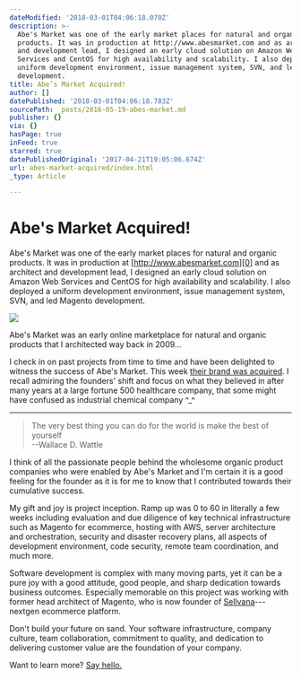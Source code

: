 ```yaml
---
dateModified: '2018-03-01T04:06:18.070Z'
description: >-
  Abe's Market was one of the early market places for natural and organic
  products. It was in production at http://www.abesmarket.com and as architect
  and development lead, I designed an early cloud solution on Amazon Web
  Services and CentOS for high availability and scalability. I also deployed a
  uniform development environment, issue management system, SVN, and led Magento
  development.
title: Abe’s Market Acquired!
author: []
datePublished: '2018-03-01T04:06:18.783Z'
sourcePath: _posts/2016-05-19-abes-market.md
publisher: {}
via: {}
hasPage: true
inFeed: true
starred: true
datePublishedOriginal: '2017-04-21T19:05:06.674Z'
url: abes-market-acquired/index.html
_type: Article

---
```

# Abe's Market Acquired!

Abe's Market was one of the early market places for natural and organic products. It was in production at [http://www.abesmarket.com][0] and as architect and development lead, I designed an early cloud solution on Amazon Web Services and CentOS for high availability and scalability. I also deployed a uniform development environment, issue management system, SVN, and led Magento development.

<article style=""><img src="https://the-grid-user-content.s3-us-west-2.amazonaws.com/b737e5cb-2f21-4272-91e5-8f84b1c89a74.jpg" /><p>Abe's Market was an early online marketplace for natural and organic products that I architected way back in 2009... </p></article>

I check in on past projects from time to time and have been delighted to witness the success of Abe's Market. This week [their brand was acquired][1]. I recall admiring the founders' shift and focus on what they believed in after many years at a large fortune 500 healthcare company, that some might have confused as industrial chemical company ^\_^

---

> The very best thing you can do for the world is make the best of yourself   
> --Wallace D. Wattle

I think of all the passionate people behind the wholesome organic product companies who were enabled by Abe's Market and I'm certain it is a good feeling for the founder as it is for me to know that I contributed towards their cumulative success.

My gift and joy is project inception. Ramp up was 0 to 60 in literally a few weeks including evaluation and due diligence of key technical infrastructure such as Magento for ecommerce, hosting with AWS, server architecture and orchestration, security and disaster recovery plans, all aspects of development environment, code security, remote team coordination, and much more.

Software development is complex with many moving parts, yet it can be a pure joy with a good attitude, good people, and sharp dedication towards business outcomes. Especially memorable on this project was working with former head architect of Magento, who is now founder of [Sellvana][2]---nextgen ecommerce platform.

Don't build your future on sand. Your software infrastructure, company culture, team collaboration, commitment to quality, and dedication to delivering customer value are the foundation of your company.

Want to learn more? [Say hello.][3]

[0]: http://www.abesmarket.com/
[1]: https://www.dropbox.com/s/l1riddrq2qpn0nm/abesmarket-acquisition.pdf?dl=0
[2]: https://www.sellvana.com/
[3]: https://calendly.com/swidnikk